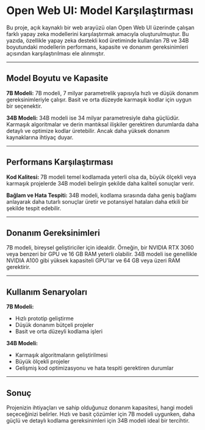 


# **Open Web UI: Model Karşılaştırması**

Bu proje, açık kaynaklı bir web arayüzü olan Open Web UI üzerinde çalışan farklı yapay zeka modellerini karşılaştırmak amacıyla oluşturulmuştur. Bu yazıda, özellikle yapay zeka destekli kod üretiminde kullanılan 7B ve 34B boyutundaki modellerin performans, kapasite ve donanım gereksinimleri açısından karşılaştırılması ele alınmıştır.

---

## **Model Boyutu ve Kapasite**

**7B Modeli:**
7B modeli, 7 milyar parametrelik yapısıyla hızlı ve düşük donanım gereksinimleriyle çalışır. Basit ve orta düzeyde karmaşık kodlar için uygun bir seçenektir.

**34B Modeli:**
34B modeli ise 34 milyar parametresiyle daha güçlüdür. Karmaşık algoritmalar ve derin mantıksal ilişkiler gerektiren durumlarda daha detaylı ve optimize kodlar üretebilir. Ancak daha yüksek donanım kaynaklarına ihtiyaç duyar.

---

## **Performans Karşılaştırması**

**Kod Kalitesi:**
7B modeli temel kodlamada yeterli olsa da, büyük ölçekli veya karmaşık projelerde 34B modeli belirgin şekilde daha kaliteli sonuçlar verir.

**Bağlam ve Hata Tespiti:**
34B modeli, kodlama sırasında daha geniş bağlamı anlayarak daha tutarlı sonuçlar üretir ve potansiyel hataları daha etkili bir şekilde tespit edebilir.

---

## **Donanım Gereksinimleri**

7B modeli, bireysel geliştiriciler için idealdir. Örneğin, bir NVIDIA RTX 3060 veya benzeri bir GPU ve 16 GB RAM yeterli olabilir. 34B modeli ise genellikle NVIDIA A100 gibi yüksek kapasiteli GPU'lar ve 64 GB veya üzeri RAM gerektirir.

---

## **Kullanım Senaryoları**

**7B Modeli:**
* Hızlı prototip geliştirme
* Düşük donanım bütçeli projeler
* Basit ve orta düzeyli kodlama işleri

**34B Modeli:**
* Karmaşık algoritmaların geliştirilmesi
* Büyük ölçekli projeler
* Gelişmiş kod optimizasyonu ve hata tespiti gerektiren durumlar

---

## **Sonuç**

Projenizin ihtiyaçları ve sahip olduğunuz donanım kapasitesi, hangi modeli seçeceğinizi belirler. Hızlı ve basit çözümler için 7B modeli uygunken, daha güçlü ve detaylı kodlama gereksinimleri için 34B modeli ideal bir tercihtir.
